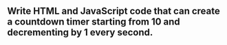 ##  Write HTML and JavaScript code that can create a countdown timer starting from 10 and decrementing by 1 every second.
